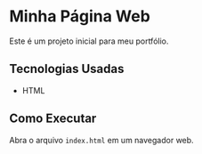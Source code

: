 # Minha Página Web

Este é um projeto inicial para meu portfólio.

## Tecnologias Usadas
- HTML


## Como Executar
Abra o arquivo `index.html` em um navegador web.
